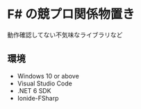 # F# の競プロ関係物置き

動作確認してない不気味なライブラリなど

## 環境

- Windows 10 or above
- Visual Studio Code
- .NET 6 SDK
- Ionide-FSharp
